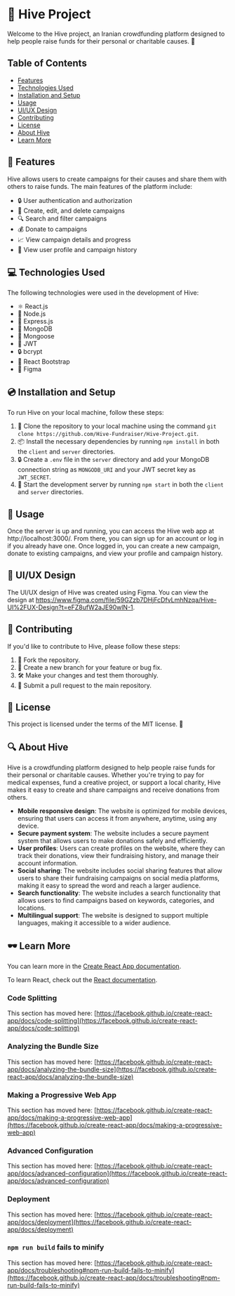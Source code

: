 # 🐝 Hive Project
Welcome to the Hive project, an Iranian crowdfunding platform designed to help people raise funds for their personal or charitable causes. 🌟

## Table of Contents

- [Features](https://github.com/Hive-Fundraiser#-features)
- [Technologies Used](https://github.com/Hive-Fundraiser#-technologies-used)
- [Installation and Setup](https://github.com/Hive-Fundraiser#-Installation-and-Setup)
- [Usage](https://github.com/Hive-Fundraiser#-Usage)
- [UI/UX Design](https://github.com/Hive-Fundraiser#-UI/UX-Design)
- [Contributing](https://github.com/Hive-Fundraiser#-Contributing)
- [License](https://github.com/Hive-Fundraiser#-License)
- [About Hive](https://github.com/Hive-Fundraiser#-about-hive)
- [Learn More](https://github.com/Hive-Fundraiser#%EF%B8%8F-learn-more)


## 🚀 Features
Hive allows users to create campaigns for their causes and share them with others to raise funds. The main features of the platform include:

- 🔒 User authentication and authorization
- 📝 Create, edit, and delete campaigns
- 🔍 Search and filter campaigns
- 💰 Donate to campaigns
- 📈 View campaign details and progress
- 👤 View user profile and campaign history

## 💻 Technologies Used
The following technologies were used in the development of Hive:

- ⚛️ React.js
- 📡 Node.js
- 🚀 Express.js
- 🍃 MongoDB
- 🐍 Mongoose
- 🔑 JWT
- 🔒 bcrypt
- 🎨 React Bootstrap
- 🎨 Figma

## 💿 Installation and Setup
To run Hive on your local machine, follow these steps:

1. 🐝 Clone the repository to your local machine using the command ``` git clone https://github.com/Hive-Fundraiser/Hive-Project.git ```.
2. 📦 Install the necessary dependencies by running ```npm install``` in both the `client` and `server` directories.
3. 🔒 Create a `.env` file in the `server` directory and add your MongoDB connection string as `MONGODB_URI` and your JWT secret key as `JWT_SECRET`.
4. 🚀 Start the development server by running `npm start` in both the `client` and `server` directories.


## 📝 Usage
Once the server is up and running, you can access the Hive web app at http://localhost:3000/. From there, you can sign up for an account or log in if you already have one. Once logged in, you can create a new campaign, donate to existing campaigns, and view your profile and campaign history.

## 🎨 UI/UX Design
The UI/UX design of Hive was created using Figma. You can view the design at https://www.figma.com/file/59GZzb7DHjFcDfvLmhNzqa/Hive-UI%2FUX-Design?t=eFZ8ufW2aJE90wlN-1.

## 🤝 Contributing
If you'd like to contribute to Hive, please follow these steps:

1. 🍴 Fork the repository.
2. 🌟 Create a new branch for your feature or bug fix.
3. 🛠️ Make your changes and test them thoroughly.
4. 🚀 Submit a pull request to the main repository.

## 📄 License
This project is licensed under the terms of the MIT license. 📜

## 🔍 About Hive
Hive is a crowdfunding platform designed to help people raise funds for their personal or charitable causes. Whether you're trying to pay for medical expenses, fund a creative project, or support a local charity, Hive makes it easy to create and share campaigns and receive donations from others.
- **Mobile responsive design**: The website is optimized for mobile devices, ensuring that users can access it from anywhere, anytime, using any device.
- **Secure payment system**: The website includes a secure payment system that allows users to make donations safely and efficiently.
- **User profiles**: Users can create profiles on the website, where they can track their donations, view their fundraising history, and manage their account information.
- **Social sharing**: The website includes social sharing features that allow users to share their fundraising campaigns on social media platforms, making it easy to spread the word and reach a larger audience.
- **Search functionality**: The website includes a search functionality that allows users to find campaigns based on keywords, categories, and locations.
- **Multilingual support**: The website is designed to support multiple languages, making it accessible to a wider audience.

## 🕶️ Learn More

You can learn more in the [Create React App documentation](https://facebook.github.io/create-react-app/docs/getting-started).

To learn React, check out the [React documentation](https://reactjs.org/).

### Code Splitting

This section has moved here: [https://facebook.github.io/create-react-app/docs/code-splitting](https://facebook.github.io/create-react-app/docs/code-splitting)

### Analyzing the Bundle Size

This section has moved here: [https://facebook.github.io/create-react-app/docs/analyzing-the-bundle-size](https://facebook.github.io/create-react-app/docs/analyzing-the-bundle-size)

### Making a Progressive Web App

This section has moved here: [https://facebook.github.io/create-react-app/docs/making-a-progressive-web-app](https://facebook.github.io/create-react-app/docs/making-a-progressive-web-app)

### Advanced Configuration

This section has moved here: [https://facebook.github.io/create-react-app/docs/advanced-configuration](https://facebook.github.io/create-react-app/docs/advanced-configuration)

### Deployment

This section has moved here: [https://facebook.github.io/create-react-app/docs/deployment](https://facebook.github.io/create-react-app/docs/deployment)

### `npm run build` fails to minify

This section has moved here: [https://facebook.github.io/create-react-app/docs/troubleshooting#npm-run-build-fails-to-minify](https://facebook.github.io/create-react-app/docs/troubleshooting#npm-run-build-fails-to-minify)
